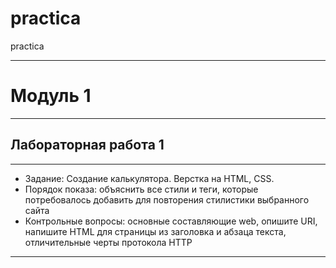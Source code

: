 # practica
practica
***
# Модуль 1
***
## Лабораторная работа 1
***
- Задание: Создание калькулятора. Верстка на HTML, CSS.
- Порядок показа: объяснить все стили и теги, которые потребовалось добавить для повторения стилистики выбранного сайта
- Контрольные вопросы: основные составляющие web, опишите URI, напишите HTML для страницы из заголовка и абзаца текста, отличительные черты протокола HTTP
***
>
